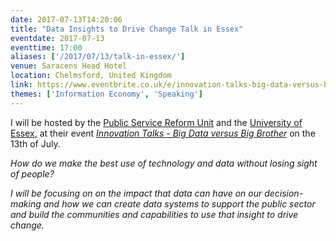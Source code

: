 ```yaml
---
date: 2017-07-13T14:20:06
title: "Data Insights to Drive Change Talk in Essex"
eventdate: 2017-07-13
eventtime: 17:00
aliases: ['/2017/07/13/talk-in-essex/']
venue: Saracens Head Hotel
location: Chelmsford, United Kingdom
link: https://www.eventbrite.co.uk/e/innovation-talks-big-data-versus-big-brother-tickets-35429178627
themes: ['Information Economy', 'Speaking']
---
```



I will be hosted by the [Public Service Reform Unit](http://essexpartnership.org/content/about) and the [University of Essex](http://www.essex.ac.uk/), at their event [*Innovation Talks - Big Data versus Big Brother*](https://www.eventbrite.co.uk/e/innovation-talks-big-data-versus-big-brother-tickets-35429178627) on the 13th of July.

*How do we make the best use of technology and data without losing sight of people?*

*I will be focusing on on the impact that data can have on our decision-making and how we can create data systems to support the public sector and build the communities and capabilities to use that insight to drive change.*

